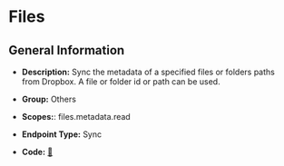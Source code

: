 # Files

## General Information

- **Description:** Sync the metadata of a specified files or folders paths from Dropbox. A file or folder id or path can be used.

- **Group:** Others
- **Scopes:**: files.metadata.read
- **Endpoint Type:** Sync
- **Code:** [🔗](https://github.com/NangoHQ/integration-templates/tree/main/integrations/dropbox/syncs/files.ts)
